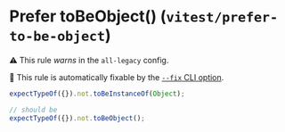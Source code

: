 # Prefer toBeObject() (`vitest/prefer-to-be-object`)

⚠️ This rule _warns_ in the `all-legacy` config.

🔧 This rule is automatically fixable by the [`--fix` CLI option](https://eslint.org/docs/latest/user-guide/command-line-interface#--fix).

<!-- end auto-generated rule header -->
```js
expectTypeOf({}).not.toBeInstanceOf(Object);

// should be
expectTypeOf({}).not.toBeObject();
```